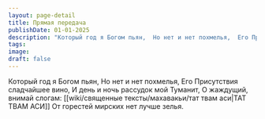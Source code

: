 ```yaml
---
layout: page-detail
title: Прямая передача
publishDate: 01-01-2025
description: "Который год я Богом пьян,  Но нет и нет похмелья,  Его Присутствия сладчайшее вино,  И день и ночь рассудок мой  Туманит,  О жаждущий, внимай слогам:  ТАТ ТВАМ АСИ  От горестей мирских нет лучше зелья."
tags:
image:
draft: false
---
```

Который год я Богом пьян,  Но нет и нет похмелья,  Его Присутствия сладчайшее вино,  И день и ночь рассудок мой  Туманит,  О жаждущий, внимай слогам:  [[wiki/священные тексты/махавакьи/тат твам аси|ТАТ ТВАМ АСИ]]  От горестей мирских нет лучше зелья.
